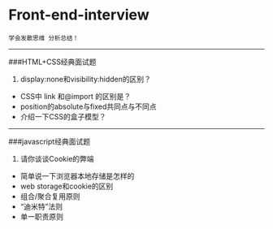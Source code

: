 # Front-end-interview
`学会发散思维 分析总结！`
***
###HTML+CSS经典面试题
1. display:none和visibility:hidden的区别？ 
* CSS中 link 和@import 的区别是？ 
* position的absolute与fixed共同点与不同点 
* 介绍一下CSS的盒子模型？ 
***

###javascript经典面试题
1. 请你谈谈Cookie的弊端
* 简单说一下浏览器本地存储是怎样的  
* web storage和cookie的区别 
* 组合/聚合复用原则
* “迪米特”法则
* 单一职责原则

